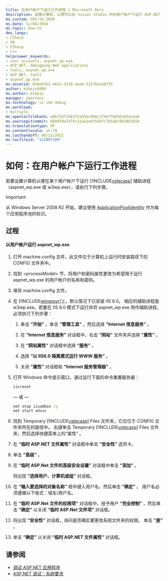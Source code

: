 ```yaml
---
title: 在用户帐户下运行工作进程 | Microsoft Docs
description: 设置计算机，以便可以在 Visual Studio 中的用户帐户下运行 ASP.NET 工作进程 (aspnet_wp.exe or w3wp.exe)。
ms.custom: SEO-VS-2020
ms.date: 11/04/2016
ms.topic: how-to
dev_langs:
- CSharp
- VB
- FSharp
- C++
helpviewer_keywords:
- user accounts, aspnet_wp.exe
- ASP.NET, debugging Web applications
- tools, aspnet_wp.exe
- ASP.NET, tools
- aspnet_wp.exe
ms.assetid: b58e97b1-e62a-4318-aea4-52276ea20735
author: mikejo5000
ms.author: mikejo
manager: jmartens
ms.technology: vs-ide-debug
ms.workload:
- multiple
ms.openlocfilehash: e9bf2b73d83f2a55bc9b8c370eff6036265dcea6
ms.sourcegitcommit: 68897da7d74c31ae1ebf5d47c7b5ddc9b108265b
ms.translationtype: HT
ms.contentlocale: zh-CN
ms.lasthandoff: 08/13/2021
ms.locfileid: "122097189"
---
```

# <a name="how-to-run-the-worker-process-under-a-user-account"></a>如何：在用户帐户下运行工作进程
若要设置计算机以便在某个用户帐户下运行 [!INCLUDE[vstecasp](../code-quality/includes/vstecasp_md.md)] 辅助进程（aspnet_wp.exe 或 w3wp.exe），请执行下列步骤。

 > [!IMPORTANT]
 > 从 Windows Server 2008 R2 开始，建议使用 [ApplicationPoolIdentity](/iis/manage/configuring-security/application-pool-identities) 作为每个应用程序池的标识。

## <a name="procedure"></a>过程

#### <a name="to-run-aspnet_wpexe-under-a-user-account"></a>以用户帐户运行 aspnet_wp.exe

1. 打开 machine.config 文件，此文件位于计算机上运行时安装路径下的 CONFIG 文件夹中。

2. 找到 &lt;processModel&gt; 节，将用户和密码属性更改为希望用于运行 aspnet_wp.exe 的用户帐户的名称和密码。

3. 保存 machine.config 文件。

4. 在 [!INCLUDE[winxpsvr](../debugger/includes/winxpsvr_md.md)]上，默认情况下已安装 IIS 6.0。 相应的辅助进程是 w3wp.exe。若要在 IIS 6.0 模式下运行并将 aspnet_wp.exe 用作辅助进程，必须执行下列步骤：

   1. 单击 **“开始”** ，单击 **“管理工具”** ，然后选择 **“Internet 信息服务”** 。

   2. 在 **“Internet 信息服务”** 对话框中，右击 **“网站”** 文件夹并选择 **“属性”** 。

   3. 在 **“网站属性”** 对话框中选择 **“服务”** 。

   4. 选择 **“以 IIS6.0 隔离模式运行 WWW 服务”** 。

   5. 关闭 **“属性”** 对话框和 **“Internet 服务管理器”** 。

5. 打开 Windows 命令提示窗口，通过运行下面的命令重置服务器：

   ```cmd
   iisreset
   ```

   — 或 —

   ```cmd
   net stop iisadmin /y
   net start w3svc
   ```

6. 找到 Temporary [!INCLUDE[vstecasp](../code-quality/includes/vstecasp_md.md)] Files 文件夹，它应位于 CONFIG 文件夹所在的路径中。 右键单击 Temporary [!INCLUDE[vstecasp](../code-quality/includes/vstecasp_md.md)] Files 文件夹，然后选择快捷菜单上的“属性”  。

7. 在 **“临时 ASP.NET 文件属性”** 对话框中单击 **“安全性”** 选项卡。

8. 单击 **“高级”** 。

9. 在 **“临时 ASP.Net 文件的高级安全设置”** 对话框中单击 **“添加”** 。

    将出现 **“选择用户、计算机或组”** 对话框。

10. 在 **“输入要选择的对象名称”** 框中键入用户名，然后单击 **“确定”** 。 用户名必须遵循以下格式：域名\用户名。

11. 在 **“临时 ASP.Net 文件的权限项”** 对话框中，授予用户 **“完全控制”** ，然后单击 **“确定”** 以关闭 **“临时 ASP.Net 文件项”** 对话框。

12. 将出现 **“安全性”** 对话框，询问是否确实要更改系统文件夹的权限。 单击 **“是”** 。

13. 单击 **“确定”** 以关闭 **“临时 ASP.NET 文件属性”** 对话框。

## <a name="see-also"></a>请参阅
- [调试 ASP.NET 应用程序](../debugger/how-to-enable-debugging-for-aspnet-applications.md)
- [ASP.NET 调试：系统要求](../debugger/aspnet-debugging-system-requirements.md)
